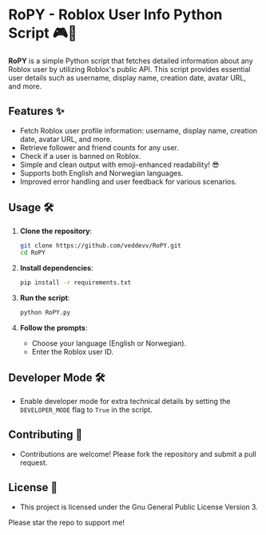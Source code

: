 # RoPY - Roblox User Info Python Script 🎮🐍

**RoPY** is a simple Python script that fetches detailed information about any Roblox user by utilizing Roblox's public API. This script provides essential user details such as username, display name, creation date, avatar URL, and more.

## Features ✨
- Fetch Roblox user profile information: username, display name, creation date, avatar URL, and more.
- Retrieve follower and friend counts for any user.
- Check if a user is banned on Roblox.
- Simple and clean output with emoji-enhanced readability! 😎
- Supports both English and Norwegian languages.
- Improved error handling and user feedback for various scenarios.

## Usage 🛠️
1. **Clone the repository**:
    ```sh
    git clone https://github.com/veddevv/RoPY.git
    cd RoPY
    ```

2. **Install dependencies**:
    ```sh
    pip install -r requirements.txt
    ```

3. **Run the script**:
    ```sh
    python RoPY.py
    ```

4. **Follow the prompts**:
    - Choose your language (English or Norwegian).
    - Enter the Roblox user ID.

## Developer Mode 🛠️
- Enable developer mode for extra technical details by setting the `DEVELOPER_MODE` flag to `True` in the script.

## Contributing 🤝
- Contributions are welcome! Please fork the repository and submit a pull request.

## License 📜
- This project is licensed under the Gnu General Public License Version 3.

Please star the repo to support me!
